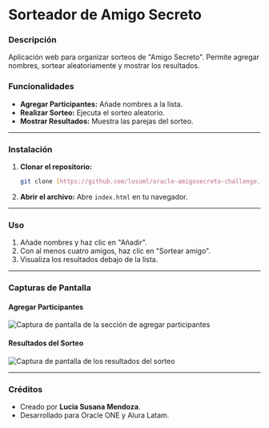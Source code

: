 # Sorteador de Amigo Secreto

### Descripción

Aplicación web para organizar sorteos de "Amigo Secreto". Permite agregar nombres, sortear aleatoriamente y mostrar los resultados.

### Funcionalidades

- **Agregar Participantes:** Añade nombres a la lista.
- **Realizar Sorteo:** Ejecuta el sorteo aleatorio.
- **Mostrar Resultados:** Muestra las parejas del sorteo.

---

### Instalación

1.  **Clonar el repositorio:**
    ```bash
    git clone [https://github.com/lusuml/oracle-amigosecreto-challenge.git](https://github.com/lusuml/oracle-amigosecreto-challenge.git)
    ```
2.  **Abrir el archivo:**
    Abre `index.html` en tu navegador.

---

### Uso

1.  Añade nombres y haz clic en "Añadir".
2.  Con al menos cuatro amigos, haz clic en "Sortear amigo".
3.  Visualiza los resultados debajo de la lista.

---

### Capturas de Pantalla

#### Agregar Participantes

![Captura de pantalla de la sección de agregar participantes](assets/images/captura-agregar.png)

#### Resultados del Sorteo

![Captura de pantalla de los resultados del sorteo](assets/images/captura-resultados.png)

---

### Créditos

- Creado por **Lucia Susana Mendoza**.
- Desarrollado para Oracle ONE y Alura Latam.
